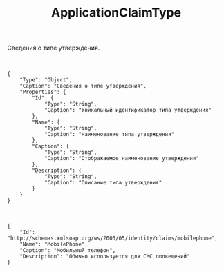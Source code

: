 ﻿---
layout: default
title: ApplicationClaimType
position: 4
categories: 
tags: 
---

Сведения о типе утверждения.

   

```
{
	"Type": "Object",
	"Caption": "Сведения о типе утверждения",
	"Properties": {
		"Id": {
			"Type": "String",
			"Caption": "Уникальный идентификатор типа утверждения"
		},
		"Name": {
			"Type": "String",
			"Caption": "Наименование типа утверждения"
		},
		"Caption": {
			"Type": "String",
			"Caption": "Отображаемое наименование утверждения"
		},
		"Description": {
			"Type": "String",
			"Caption": "Описание типа утверждения"
		}
	}
}
```

   

```
{
	"Id": "http://schemas.xmlsoap.org/ws/2005/05/identity/claims/mobilephone",
	"Name": "MobilePhone",
	"Caption": "Мобильный телефон",
	"Description": "Обычно используется для СМС оповещений"
}
```

 

 

